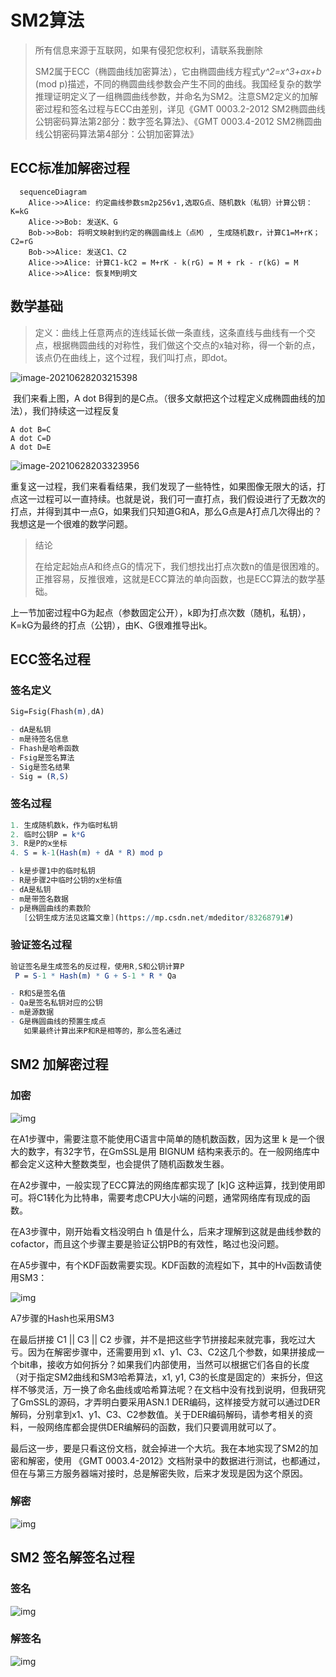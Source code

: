 # SM2算法

> 所有信息来源于互联网，如果有侵犯您权利，请联系我删除
>
> SM2属于ECC（椭圆曲线加密算法），它由椭圆曲线方程式*y^2=x^3+ax+b* (mod p)描述，不同的椭圆曲线参数会产生不同的曲线。我国经复杂的数学推理证明定义了一组椭圆曲线参数，并命名为SM2。注意SM2定义的加解密过程和签名过程与ECC由差别，详见《GMT 0003.2-2012 SM2椭圆曲线公钥密码算法第2部分：数字签名算法》、《GMT 0003.4-2012 SM2椭圆曲线公钥密码算法第4部分：公钥加密算法》

## ECC标准加解密过程

```mermaid
  sequenceDiagram
    Alice->>Alice: 约定曲线参数sm2p256v1,选取G点、随机数k（私钥）计算公钥：K=kG
    Alice->>Bob: 发送K、G
    Bob->>Bob: 将明文映射到约定的椭圆曲线上（点M）, 生成随机数r，计算C1=M+rK；C2=rG
    Bob->>Alice: 发送C1、C2
    Alice->>Alice: 计算C1-kC2 = M+rK - k(rG) = M + rk - r(kG) = M
    Alice->>Alice: 恢复M到明文
```

## 数学基础

> 定义：曲线上任意两点的连线延长做一条直线，这条直线与曲线有一个交点，根据椭圆曲线的对称性，我们做这个交点的x轴对称，得一个新的点，该点仍在曲线上，这个过程，我们叫打点，即dot。

![image-20210628203215398](SM2.assets/image-20210628203215398.png)

​	我们来看上图，A dot B得到的是C点。（很多文献把这个过程定义成椭圆曲线的加法），我们持续这一过程反复

```
A dot B=C
A dot C=D
A dot D=E
```

![image-20210628203323956](SM2.assets/image-20210628203323956.png)

​	重复这一过程，我们来看看结果，我们发现了一些特性，如果图像无限大的话，打点这一过程可以一直持续。也就是说，我们可一直打点，我们假设进行了无数次的打点，并得到其中一点G，如果我们只知道G和A，那么G点是A打点几次得出的？我想这是一个很难的数学问题。

> 结论
>
> 在给定起始点A和终点G的情况下，我们想找出打点次数n的值是很困难的。正推容易，反推很难，这就是ECC算法的单向函数，也是ECC算法的数学基础。

上一节加密过程中G为起点（参数固定公开），k即为打点次数（随机，私钥），K=kG为最终的打点（公钥），由K、G很难推导出k。

## ECC签名过程

### 签名定义
```mathematica
Sig=Fsig(Fhash(m),dA)

- dA是私钥
- m是待签名信息
- Fhash是哈希函数
- Fsig是签名算法
- Sig是签名结果
- Sig = (R,S)
```

### 签名过程
```mathematica
1. 生成随机数k，作为临时私钥
2. 临时公钥P = k*G
3. R是P的x坐标
4. S = k-1(Hash(m) + dA * R) mod p

- k是步骤1中的临时私钥
- R是步骤2中临时公钥的x坐标值
- dA是私钥
- m是带签名数据
- p是椭圆曲线的素数阶
   [公钥生成方法见这篇文章](https://mp.csdn.net/mdeditor/83268791#)
```
### 验证签名过程
```mathematica
验证签名是生成签名的反过程，使用R,S和公钥计算P
 P = S-1 * Hash(m) * G + S-1 * R * Qa

- R和S是签名值
- Qa是签名私钥对应的公钥
- m是源数据
- G是椭圆曲线的预置生成点
   如果最终计算出来P和R是相等的，那么签名通过
```


## SM2 加解密过程

### 加密

![img](SM2.assets/format,png.png)

在A1步骤中，需要注意不能使用C语言中简单的随机数函数，因为这里 k 是一个很大的数字，有32字节，在GmSSL是用 BIGNUM 结构来表示的。在一般网络库中都会定义这种大整数类型，也会提供了随机函数发生器。

在A2步骤中，一般实现了ECC算法的网络库都实现了 [k]G 这种运算，找到使用即可。将C1转化为比特串，需要考虑CPU大小端的问题，通常网络库有现成的函数。

在A3步骤中，刚开始看文档没明白 h 值是什么，后来才理解到这就是曲线参数的 cofactor，而且这个步骤主要是验证公钥PB的有效性，略过也没问题。

在A5步骤中，有个KDF函数需要实现。KDF函数的流程如下，其中的Hv函数请使用SM3：

![img](SM2.assets/format,png-20210629205131499.png)

A7步骤的Hash也采用SM3

在最后拼接 C1 || C3 || C2 步骤，并不是把这些字节拼接起来就完事，我吃过大亏。因为在解密步骤中，还需要用到 x1、y1、C3、C2这几个参数，如果拼接成一个bit串，接收方如何拆分？如果我们内部使用，当然可以根据它们各自的长度（对于指定SM2曲线和SM3哈希算法，x1, y1, C3的长度是固定的）来拆分，但这样不够灵活，万一换了命名曲线或哈希算法呢？在文档中没有找到说明，但我研究了GmSSL的源码，才弄明白要采用ASN.1 DER编码，这样接受方就可以通过DER解码，分别拿到x1、y1、C3、C2参数值。关于DER编码解码，请参考相关的资料，一般网络库都会提供DER编解码的函数，我们只要调用就可以了。

最后这一步，要是只看这份文档，就会掉进一个大坑。我在本地实现了SM2的加密和解密，使用 《GMT 0003.4-2012》文档附录中的数据进行测试，也都通过，但在与第三方服务器端对接时，总是解密失败，后来才发现是因为这个原因。

### 解密

![img](SM2.assets/format,png-20210629205158737.png)

## SM2 签名解签名过程

### 签名

![img](SM2.assets/70.png)

### 解签名

![img](SM2.assets/70-20210629001512690.png)